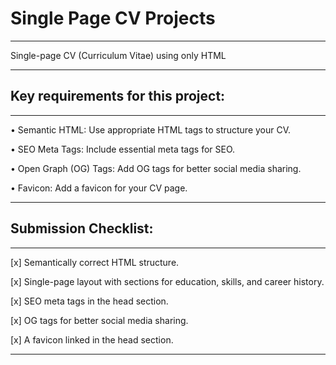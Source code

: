 # Single Page CV Projects 

-------------------------

Single-page CV (Curriculum Vitae) using only HTML

-------------------------

## Key requirements for this project:

-------------------------

• Semantic HTML: Use appropriate HTML tags to structure your CV.

• SEO Meta Tags: Include essential meta tags for SEO.

• Open Graph (OG) Tags: Add OG tags for better social media sharing.

• Favicon: Add a favicon for your CV page.

-------------------------

## Submission Checklist:
-------------------------

[x] Semantically correct HTML structure.

[x] Single-page layout with sections for education, skills, and career history.

[x] SEO meta tags in the head section.

[x] OG tags for better social media sharing.

[x] A favicon linked in the head section.

-------------------------


